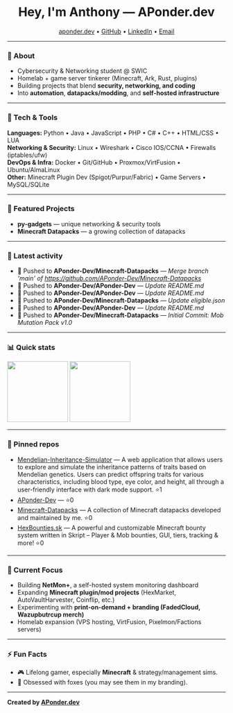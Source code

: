 <!-- Profile Header -->
<h1 align="center">Hey, I'm Anthony — APonder.dev</h1>
<p align="center">
  <a href="https://aponder.dev">aponder.dev</a> •
  <a href="https://github.com/APonder-Dev">GitHub</a> •
  <a href="https://www.linkedin.com/in/anthony-ponder">LinkedIn</a> •
  <a href="mailto:anthony@aponder.dev">Email</a>
</p>

---

### 🚀 About
- Cybersecurity & Networking student @ SWIC  
- Homelab + game server tinkerer (Minecraft, Ark, Rust, plugins)  
- Building projects that blend **security, networking, and coding**  
- Into **automation**, **datapacks/modding**, and **self-hosted infrastructure**   

---

### 🧰 Tech & Tools
**Languages:** Python • Java • JavaScript • PHP • C# • C++ • HTML/CSS • LUA  
**Networking & Security:** Linux • Wireshark • Cisco IOS/CCNA • Firewalls (iptables/ufw)  
**DevOps & Infra:** Docker • Git/GitHub • Proxmox/VirtFusion • Ubuntu/AlmaLinux  
**Other:** Minecraft Plugin Dev (Spigot/Purpur/Fabric) • Game Servers • MySQL/SQLite  

---

### 📌 Featured Projects
- **py-gadgets** — unique networking & security tools  
- **Minecraft Datapacks** — a growing collection of datapacks 
---

### 📝 Latest activity
<!--RECENT_ACTIVITY:START-->
- 🔨 Pushed to **APonder-Dev/Minecraft-Datapacks** — _Merge branch 'main' of https://github.com/APonder-Dev/Minecraft-Datapacks_
- 🔨 Pushed to **APonder-Dev/APonder-Dev** — _Update README.md_
- 🔨 Pushed to **APonder-Dev/APonder-Dev** — _Update README.md_
- 🔨 Pushed to **APonder-Dev/Minecraft-Datapacks** — _Update eligible.json_
- 🔨 Pushed to **APonder-Dev/APonder-Dev** — _Update README.md_
- 🔨 Pushed to **APonder-Dev/Minecraft-Datapacks** — _Initial Commit: Mob Mutation Pack v1.0_
<!--RECENT_ACTIVITY:END-->

---

### 📊 Quick stats
<!--STATS:START-->
<p>
  <img src="https://github-readme-stats.vercel.app/api?username=APonder-Dev&show_icons=true&hide_title=true" height="140" />
  <img src="https://github-readme-stats.vercel.app/api/top-langs/?username=APonder-Dev&layout=compact" height="140" />
</p>
<!--STATS:END-->

---

### 🔗 Pinned repos
<!--PINNED:START-->
- [Mendelian-Inheritance-Simulator](https://github.com/APonder-Dev/Mendelian-Inheritance-Simulator) — A web application that allows users to explore and simulate the inheritance patterns of traits based on Mendelian genetics. Users can predict offspring traits for various characteristics, including blood type, eye color, and height, all through a user-friendly interface with dark mode support. ⭐1
- [APonder-Dev](https://github.com/APonder-Dev/APonder-Dev) —  ⭐0
- [Minecraft-Datapacks](https://github.com/APonder-Dev/Minecraft-Datapacks) — A collection of Minecraft datapacks developed and maintained by me. ⭐0
- [HexBounties.sk](https://github.com/APonder-Dev/HexBounties.sk) — A powerful and customizable Minecraft bounty system written in Skript – Player & Mob bounties, GUI, tiers, tracking & more! ⭐0
<!--PINNED:END-->

---

### 🌱 Current Focus
- Building **NetMon+**, a self-hosted system monitoring dashboard  
- Expanding **Minecraft plugin/mod projects** (HexMarket, AutoVaultHarvester, Coinflip, etc.)  
- Experimenting with **print-on-demand + branding (FadedCloud, Wazupbutrcup merch)**  
- Homelab expansion (VPS hosting, VirtFusion, Pixelmon/Factions servers)  

---

### ⚡ Fun Facts
- 🎮 Lifelong gamer, especially **Minecraft** & strategy/management sims.  
- 🦊 Obsessed with foxes (you may see them in my branding).  

---

**Created by [APonder.dev](https://aponder.dev)**

